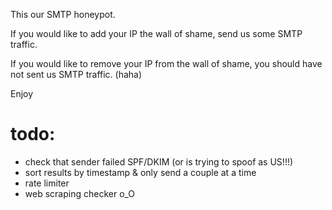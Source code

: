 This our SMTP honeypot.

If you would like to add your IP the wall of shame, send us some SMTP traffic.

If you would like to remove your IP from the wall of shame, you should have not sent us SMTP traffic. (haha)

Enjoy

# todo: 
- check that sender failed SPF/DKIM (or is trying to spoof as US!!!)
- sort results by timestamp & only send a couple at a time
- rate limiter
- web scraping checker o_O

